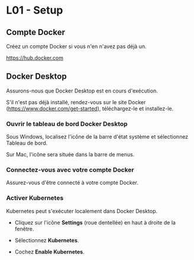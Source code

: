 # L01 - Setup

## Compte Docker

Créez un compte Docker si vous n'en n'avez pas déjà un.

https://hub.docker.com

## Docker Desktop

Assurons-nous que Docker Desktop est en cours d'exécution.

S'il n'est pas déjà installé, rendez-vous sur le site Docker (https://www.docker.com/get-started), téléchargez-le et installez-le.

### Ouvrir le tableau de bord Docker Desktop

Sous Windows, localisez l'icône de la barre d'état système et sélectionnez Tableau de bord.

Sur Mac, l'icône sera située dans la barre de menus.

### Connectez-vous avec votre compte Docker

Assurez-vous d'être connecté à votre compte Docker.

### Activer Kubernetes

Kubernetes peut s'exécuter localement dans Docker Desktop.

* Cliquez sur l'icône **Settings** (roue dentellée) en haut à droite de la fenêtre.

* Sélectionnez **Kubernetes**.

* Cochez **Enable Kubernetes**.
